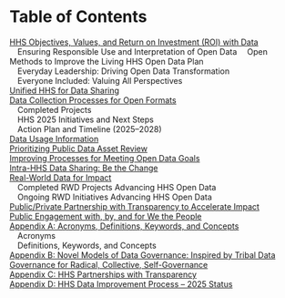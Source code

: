 # Table of Contents

[HHS Objectives, Values, and Return on Investment (ROI) with Data](#hhs-objectives-values-and-return-on-investment-roi-with-data)  
&ensp;&ensp;Ensuring Responsible Use and Interpretation of Open Data
&ensp;&ensp;Open Methods to Improve the Living HHS Open Data Plan  
&ensp;&ensp;Everyday Leadership: Driving Open Data Transformation  
&ensp;&ensp;Everyone Included: Valuing All Perspectives  
[Unified HHS for Data Sharing](#unified-hhs-for-data-sharing)  
[Data Collection Processes for Open Formats](#data-collection-processes-for-open-formats)  
&ensp;&ensp;Completed Projects  
&ensp;&ensp;HHS 2025 Initiatives and Next Steps  
&ensp;&ensp;Action Plan and Timeline (2025–2028)  
[Data Usage Information](#data-usage-information)  
[Prioritizing Public Data Asset Review](#prioritizing-public-data-asset-review)  
[Improving Processes for Meeting Open Data Goals](#improving-processes-for-meeting-open-data-goals)  
[Intra-HHS Data Sharing: Be the Change](#intra-hhs-data-sharing-be-the-change)  
[Real-World Data for Impact](#real-world-data-for-impact)  
&ensp;&ensp;Completed RWD Projects Advancing HHS Open Data  
&ensp;&ensp;Ongoing RWD Initiatives Advancing HHS Open Data  
[Public/Private Partnership with Transparency to Accelerate Impact](#publicprivate-partnership-with-transparency-to-accelerate-impact)  
[Public Engagement with, by, and for We the People](#public-engagement-with-by-and-for-we-the-people)  
[Appendix A: Acronyms, Definitions, Keywords, and Concepts](#appendix-a-acronyms-definitions-keywords-and-concepts)  
&ensp;&ensp;Acronyms  
&ensp;&ensp;Definitions, Keywords, and Concepts  
[Appendix B: Novel Models of Data Governance: Inspired by Tribal Data Governance for Radical, Collective, Self-Governance](#appendix-b-novel-models-of-data-governance-inspired-by-tribal-data-governance-for-radical-collective-self-governance)  
[Appendix C: HHS Partnerships with Transparency](#appendix-c-hhs-partnerships-with-transparency)  
[Appendix D: HHS Data Improvement Process – 2025 Status](#appendix-f-hhs-data-improvement-process--2025-status)
